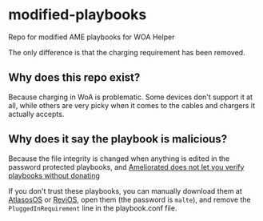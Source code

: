 # modified-playbooks
Repo for modified AME playbooks for WOA Helper

The only difference is that the charging requirement has been removed.

## Why does this repo exist?
Because charging in WoA is problematic. Some devices don't support it at all, while others are very picky when it comes to the cables and chargers it actually accepts.

## Why does it say the playbook is malicious?
Because the file integrity is changed when anything is edited in the password protected playbooks, and [Ameliorated does not let you verify playbooks without donating](https://docs.ameliorated.io/developers/verification.html#verification)

If you don't trust these playbooks, you can manually download them at [AtlasosOS](https://atlasos.net/) or [ReviOS](https://revi.cc), open them (the password is `malte`), and remove the `PluggedInRequirement` line in the playbook.conf file.


























